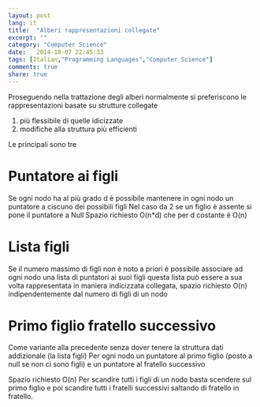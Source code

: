 ```yaml
---
layout: post
lang: it
title:  "Alberi rappresentazioni collegate"
excerpt: ""
category: "Computer Science"
date:   2014-10-07 22:45:33
tags: [Italian,"Programming Languages","Computer Science"]
comments: true
share: true
---
```


Proseguendo nella trattazione degli alberi normalmente si preferiscono le rappresentazioni basate su strutture collegate 
1. più flessibile di quelle idicizzate
2. modifiche alla struttura più efficienti

Le principali sono tre

Puntatore ai figli
==================
Se ogni nodo ha al più grado d è possibile mantenere in ogni nodo un puntatore a ciscuno dei possibili figli
Nel caso da 2 se un figlio è assente si pone il puntatore a Null Spazio richiesto O(n*d) che per d costante è O(n)

Lista figli
===========
Se il numero massimo di figli non è noto a priori è possibile associare ad ogni nodo una lista di puntatori ai suoi figli questa lista può essere a sua volta rappresentata in maniera indicizzata collegata, spazio richiesto O(n) indipendentemente dal numero di figli di un nodo

Primo figlio fratello successivo
================================
Come variante alla precedente senza dover tenere la struttura dati addizionale (la lista figli)
Per ogni nodo un puntatore al primo figlio (posto a null se non ci sono figli) e un puntatore al fratello successivo

Spazio richiesto O(n)
Per scandire tutti i figli di un nodo basta scendere sul primo figlio e poi scandire tutti i fratelli successivi saltando di fratello in fratello.
